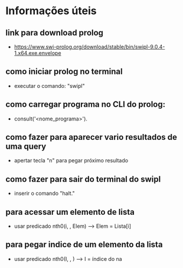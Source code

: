 # Informações úteis

## link para download prolog
* https://www.swi-prolog.org/download/stable/bin/swipl-9.0.4-1.x64.exe.envelope

## como iniciar prolog no terminal
* executar o comando: "swipl"

## como carregar programa no CLI do prolog: 
* consult('<nome_programa>').

## como fazer para aparecer vario resultados de uma query
* apertar tecla "n" para pegar próximo resultado

## como fazer para sair do terminal do swipl
* inserir o comando "halt."

## para acessar um elemento de lista
* usar predicado nth0(i, <Lista>, Elem) --> Elem = Lista[i]


## para pegar indice de um elemento da lista
* usar predicado nth0(I, <Lista>, <elemento>) --> I = índice do <elemento> na <Lista>